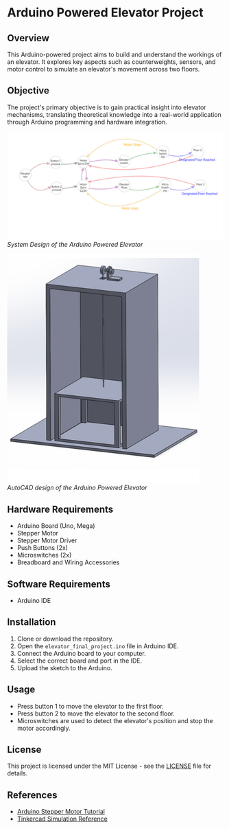 # Arduino Powered Elevator Project

## Overview
This Arduino-powered project aims to build and understand the workings of an elevator. It explores key aspects such as counterweights, sensors, and motor control to simulate an elevator's movement across two floors.

## Objective
The project's primary objective is to gain practical insight into elevator mechanisms, translating theoretical knowledge into a real-world application through Arduino programming and hardware integration.

![System Design](images/System_Design.png)
*System Design of the Arduino Powered Elevator*

![AutoCAD Design](images/AUTOCAD_Elevator.png)
*AutoCAD design of the Arduino Powered Elevator*

## Hardware Requirements
- Arduino Board (Uno, Mega)
- Stepper Motor
- Stepper Motor Driver
- Push Buttons (2x)
- Microswitches (2x)
- Breadboard and Wiring Accessories

## Software Requirements
- Arduino IDE

## Installation
1. Clone or download the repository.
2. Open the `elevator_final_project.ino` file in Arduino IDE.
3. Connect the Arduino board to your computer.
4. Select the correct board and port in the IDE.
5. Upload the sketch to the Arduino.

## Usage
- Press button 1 to move the elevator to the first floor.
- Press button 2 to move the elevator to the second floor.
- Microswitches are used to detect the elevator's position and stop the motor accordingly.


## License
This project is licensed under the MIT License - see the [LICENSE](https://choosealicense.com/licenses/mit/) file for details.

## References
- [Arduino Stepper Motor Tutorial](https://lastminuteengineers.com/28byj48-stepper-motor-arduino-tutorial/)
- [Tinkercad Simulation Reference](https://www.tinkercad.com/things/ipIUiK3k3ar-stunning-bruticus-lappi/editel)
